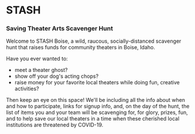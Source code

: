 # STASH
### Saving Theater Arts Scavenger Hunt

Welcome to STASH Boise, a wild, raucous, socially-distanced scavenger hunt that raises funds for community theaters in Boise, Idaho. 

Have you ever wanted to:
- meet a theater ghost?
- show off your dog's acting chops?
- raise money for your favorite local theaters while doing fun, creative activities?

Then keep an eye on this space! We'll be including all the info about when and how to participate, links for signup info, and, on the day of the hunt, the list of items you and your team will be scavenging for, for glory, prizes, fun, and to help save our local theaters in a time when these cherished local institutions are threatened by COVID-19.

